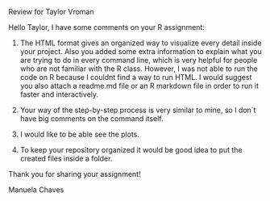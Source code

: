 Review for Taylor Vroman

Hello Taylor, I have some comments on your R assignment:

1. The HTML format gives an organized way to visualize every detail inside your project. Also you added some extra information to explain what you are trying to do in every command line, which is very helpful for people who are not familiar with the R class. However, I was not able to run the code on R because I couldnt find a way to run HTML. I would suggest you also attach a readme.md file or an R markdown file in order to run it faster and interactively.

2. Your way of the step-by-step process is very similar to mine, so I don´t have big comments on the command itself. 

3. I would like to be able see the plots.

4. To keep your repository organized it would be good idea to put the created files inside a folder.

Thank you for sharing your assignment!

Manuela Chaves

